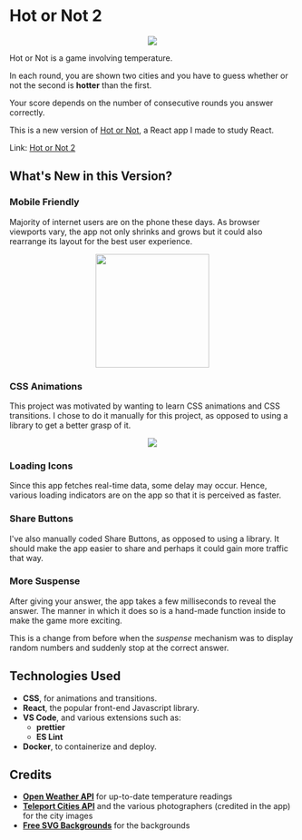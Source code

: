# Hot or Not 2

<center>
<img src="https://guissmo.com/hot-or-not-data/logo.png"/>
</center>

Hot or Not is a game involving temperature.

In each round, you are shown two cities and you have to guess whether or not the second is **hotter** than the first.

Your score depends on the number of consecutive rounds you answer correctly.

This is a new version of [Hot or Not](https://github.com/hot-or-not), a React app I made to study React.

Link: [Hot or Not 2](https://hotornot.guissmo.com)

## What's New in this Version?

### Mobile Friendly

Majority of internet users are on the phone these days. As browser viewports vary, the app not only shrinks and grows but it could also rearrange its layout for the best user experience.

<center>
<img src="https://guissmo.com/hot-or-not-data/iphone12pro.png" width="200px"/>
</center>

### CSS Animations

This project was motivated by wanting to learn CSS animations and CSS transitions. I chose to do it manually for this project, as opposed to using a library to get a better grasp of it.

<center>
<img src="https://guissmo.com/hot-or-not-data/css-transitions.gif" />
</center>

### Loading Icons

Since this app fetches real-time data, some delay may occur. Hence, various loading indicators are on the app so that it is perceived as faster.

### Share Buttons

I've also manually coded Share Buttons, as opposed to using a library. It should make the app easier to share and perhaps it could gain more traffic that way.

### More Suspense

After giving your answer, the app takes a few milliseconds to reveal the answer. The manner in which it does so is a hand-made function inside to make the game more exciting.

This is a change from before when the *suspense* mechanism was to display random numbers and suddenly stop at the correct answer.

## Technologies Used

* **CSS**, for animations and transitions.
* **React**, the popular front-end Javascript library.
* **VS Code**, and various extensions such as:
  * **prettier**
  * **ES Lint**
* **Docker**, to containerize and deploy.

## Credits

* [**Open Weather API**](https://openweathermap.org/api) for up-to-date temperature readings
* [**Teleport Cities API**](https://developers.teleport.org/api/) and the various photographers (credited in the app) for the city images
* [**Free SVG Backgrounds**](https://www.svgbackgrounds.com/set/free-svg-backgrounds-and-patterns/) for the backgrounds
